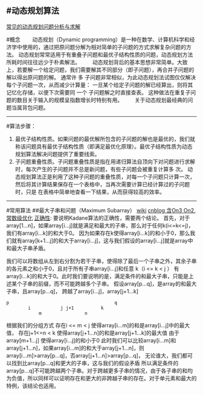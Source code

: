 #动态规划算法
---
[常见的动态规划问题分析与求解](http://www.cnblogs.com/wuyuegb2312/p/3281264.html)

#概念
　　动态规划（Dynamic programming）是一种在数学、计算机科学和经济学中使用的，通过把原问题分解为相对简单的子问题的方式求解复杂问题的方法。 动态规划常常适用于有重叠子问题和最优子结构性质的问题，动态规划方法所耗时间往往远少于朴素解法。
　　动态规划背后的基本思想非常简单。大致上，若要解一个给定问题，我们需要解其不同部分（即子问题），再合并子问题的解以得出原问题的解。 通常许 多 子问题非常相似，为此动态规划法试图仅仅解决每个子问题一次，从而减少计算量： 一旦某个给定子问题的解已经算出，则将其记忆化存储，以便下次需要同 一个 子问题解之时直接查表。 这种做法在重复子问题的数目关于输入的规模呈指数增长时特别有用。
　　关于动态规划最经典的问题当属背包问题。

---
#算法步骤：
1. 最优子结构性质。如果问题的最优解所包含的子问题的解也是最优的，我们就称该问题具有最优子结构性质（即满足最优化原理）。最优子结构性质为动态规划算法解决问题提供了重要线索。
2. 子问题重叠性质。子问题重叠性质是指在用递归算法自顶向下对问题进行求解时，每次产生的子问题并不总是新问题，有些子问题会被重复计算多 次。 动态规划算法正是利用了这种子问题的重叠性质，对每一个子问题只计算一次，然后将其计算结果保存在一个表格中，当再次需要计算已经计算过的子问题 时，只是 在表格中简单地查看一下结果，从而获得较高的效率。



---
#常用算法
##最大子串和问题（Maximum Subarray）
[wiki](https://en.wikipedia.org/wiki/Maximum_subarray_problem)
[cnblog 含On3 On2,常数级优化](http://www.cnblogs.com/en-heng/p/3970231.html)
[正确性](http://blog.csdn.net/joylnwang/article/details/6859677):
要说明Kadane算法的正确性，需要两个结论。
首先，对于array[1...n]，如果array[i...j]就是满足和最大的子串，那么对于任何k(i<=k<=j)，我们有array[i...k]的和大于0。
因为如果存在k使得array[i...k]的和小于0，那么我们就有array[k+1...j]的和大于array[i...j]，这与我们假设的array[i...j]就是array中和最大子串矛盾。

我们可以将数组从左到右分割为若干子串，使得除了最后一个子串之外，其余子串的各元素之和小于0，且对于所有子串array[i...j]和任意 k（i <= k < j ）
有array[i...k]的和大于0。此时我们要说明的是，满足条件的和最大子串，只能是上述某个子串的前缀，而不可能跨越多个子串。
假设array[p...q]，是array的和最大子串，且array[p...q]，
跨越了array[i...j]，array[j+1...k]
```
p                                       q
        i           j j+1          k
            m                n
```
根据我们的分组方式
    存在i <= m < j 使得array[i...m]的和是array[i...j]中的最大值，
    存在j+1<=n < k 使得array[j+1...n]的和是array[j+1...k]的最大值
    由于array[m+1...j] 使得array[i...j]的和小于0
    此时我们可以比较array[i...m]和array[j+1...n]，如果array[i...m]的和大于array[j+1...n]，则array[i...m]>array[p...q]，否array[j+1...n]>array[p...q]，
    无论谁大，我们都可以找到比array[p...q]和更大的子串，这与我们的假设矛盾
    所以满足条件的array[p...q]不可能跨越两个子串。对于跨越更多子串的情况，由于各子串的和均为负值，所以同样可以证明存在和更大的非跨越子串的存在。对于单元素和最大的特例，该结论也适用。













